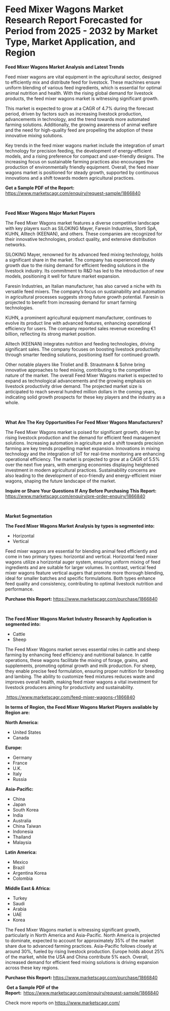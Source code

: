 <p><h1>Feed Mixer Wagons Market Research Report Forecasted for Period from 2025 -  2032 by Market Type, Market Application, and Region</h1></p><p><strong>Feed Mixer Wagons Market Analysis and Latest Trends</strong></p>
<p><p>Feed mixer wagons are vital equipment in the agricultural sector, designed to efficiently mix and distribute feed for livestock. These machines ensure uniform blending of various feed ingredients, which is essential for optimal animal nutrition and health. With the rising global demand for livestock products, the feed mixer wagons market is witnessing significant growth.</p><p>This market is expected to grow at a CAGR of 4.7% during the forecast period, driven by factors such as increasing livestock production, advancements in technology, and the trend towards more automated farming solutions. Additionally, the growing awareness of animal welfare and the need for high-quality feed are propelling the adoption of these innovative mixing solutions.</p><p>Key trends in the feed mixer wagons market include the integration of smart technology for precision feeding, the development of energy-efficient models, and a rising preference for compact and user-friendly designs. The increasing focus on sustainable farming practices also encourages the production of environmentally friendly equipment. Overall, the feed mixer wagons market is positioned for steady growth, supported by continuous innovations and a shift towards modern agricultural practices.</p></p>
<p><strong>Get a Sample PDF of the Report:&nbsp;</strong> <a href="https://www.marketscagr.com/enquiry/request-sample/1866840?utm_campaign=2039&utm_medium=2&utm_source=Github&utm_content=ia&utm_term=22022025&utm_id=feed-mixer-wagons">https://www.marketscagr.com/enquiry/request-sample/1866840</a></p>
<p>&nbsp;</p>
<p><strong>Feed Mixer Wagons Major Market Players</strong></p>
<p><p>The Feed Mixer Wagons market features a diverse competitive landscape with key players such as SILOKING Mayer, Faresin Industries, Storti SpA, KUHN, Alltech (KEENAN), and others. These companies are recognized for their innovative technologies, product quality, and extensive distribution networks.</p><p>SILOKING Mayer, renowned for its advanced feed mixing technology, holds a significant share in the market. The company has experienced steady growth due to the rising demand for efficient feeding solutions in the livestock industry. Its commitment to R&D has led to the introduction of new models, positioning it well for future market expansion.</p><p>Faresin Industries, an Italian manufacturer, has also carved a niche with its versatile feed mixers. The company’s focus on sustainability and automation in agricultural processes suggests strong future growth potential. Faresin is projected to benefit from increasing demand for smart farming technologies.</p><p>KUHN, a prominent agricultural equipment manufacturer, continues to evolve its product line with advanced features, enhancing operational efficiency for users. The company reported sales revenue exceeding €1 billion, reflecting its strong market position.</p><p>Alltech (KEENAN) integrates nutrition and feeding technologies, driving significant sales. The company focuses on boosting livestock productivity through smarter feeding solutions, positioning itself for continued growth.</p><p>Other notable players like Trioliet and B. Strautmann & Sohne bring innovative approaches to feed mixing, contributing to the competitive nature of the market. The overall Feed Mixer Wagons market is expected to expand as technological advancements and the growing emphasis on livestock productivity drive demand. The projected market size is anticipated to reach several hundred million dollars in the coming years, indicating solid growth prospects for these key players and the industry as a whole.</p></p>
<p>&nbsp;</p>
<p><strong>What Are The Key Opportunities For Feed Mixer Wagons Manufacturers?</strong></p>
<p><p>The Feed Mixer Wagons market is poised for significant growth, driven by rising livestock production and the demand for efficient feed management solutions. Increasing automation in agriculture and a shift towards precision farming are key trends propelling market expansion. Innovations in mixing technology and the integration of IoT for real-time monitoring are enhancing operational efficiency. The market is projected to grow at a CAGR of 5.5% over the next five years, with emerging economies displaying heightened investment in modern agricultural practices. Sustainability concerns are also leading to the development of eco-friendly and energy-efficient mixer wagons, shaping the future landscape of the market.</p></p>
<p><strong>Inquire or Share Your Questions If Any Before Purchasing This Report:</strong> <a href="https://www.marketscagr.com/enquiry/pre-order-enquiry/1866840?utm_campaign=2039&utm_medium=2&utm_source=Github&utm_content=ia&utm_term=22022025&utm_id=feed-mixer-wagons">https://www.marketscagr.com/enquiry/pre-order-enquiry/1866840</a></p>
<p>&nbsp;</p>
<p><strong>Market Segmentation</strong></p>
<p><strong>The Feed Mixer Wagons Market Analysis by types is segmented into:</strong></p>
<p><ul><li>Horizontal</li><li>Vertical</li></ul></p>
<p><p>Feed mixer wagons are essential for blending animal feed efficiently and come in two primary types: horizontal and vertical. Horizontal feed mixer wagons utilize a horizontal auger system, ensuring uniform mixing of feed ingredients and are suitable for larger volumes. In contrast, vertical feed mixer wagons feature vertical augers that promote more thorough blending, ideal for smaller batches and specific formulations. Both types enhance feed quality and consistency, contributing to optimal livestock nutrition and performance.</p></p>
<p><strong>Purchase this Report:&nbsp;</strong><a href="https://www.marketscagr.com/purchase/1866840?utm_campaign=2039&utm_medium=2&utm_source=Github&utm_content=ia&utm_term=22022025&utm_id=feed-mixer-wagons">https://www.marketscagr.com/purchase/1866840</a></p>
<p>&nbsp;</p>
<p><strong>The Feed Mixer Wagons Market Industry Research by Application is segmented into:</strong></p>
<p><ul><li>Cattle</li><li>Sheep</li></ul></p>
<p><p>The Feed Mixer Wagons market serves essential roles in cattle and sheep farming by enhancing feed efficiency and nutritional balance. In cattle operations, these wagons facilitate the mixing of forage, grains, and supplements, promoting optimal growth and milk production. For sheep, they enable precise feed formulation, ensuring proper nutrition for breeding and lambing. The ability to customize feed mixtures reduces waste and improves overall health, making feed mixer wagons a vital investment for livestock producers aiming for productivity and sustainability.</p></p>
<p><a href="https://www.marketscagr.com/feed-mixer-wagons-r1866840?utm_campaign=2039&utm_medium=2&utm_source=Github&utm_content=ia&utm_term=22022025&utm_id=feed-mixer-wagons">&nbsp;https://www.marketscagr.com/feed-mixer-wagons-r1866840</a></p>
<p><strong>In terms of Region, the Feed Mixer Wagons Market Players available by Region are:</strong></p>
<p>
    <p> <strong> North America: </strong>
        <ul>
            <li>United States</li>
            <li>Canada</li>
        </ul>
        </p> 
    <p> <strong> Europe: </strong>
        <ul>
            <li>Germany</li>
            <li>France</li>
            <li>U.K.</li>
            <li>Italy</li>
            <li>Russia</li>
        </ul>
        </p> 
    <p> <strong> Asia-Pacific: </strong>
        <ul>
            <li>China</li>
            <li>Japan</li>
            <li>South Korea</li>
            <li>India</li>
            <li>Australia</li>
            <li>China Taiwan</li>
            <li>Indonesia</li>
            <li>Thailand</li>
            <li>Malaysia</li>
        </ul>
        </p> 
    <p> <strong> Latin America: </strong>
        <ul>
            <li>Mexico</li>
            <li>Brazil</li>
            <li>Argentina Korea</li>
            <li>Colombia</li>
        </ul>
        </p> 
    <p> <strong> Middle East & Africa: </strong>
        <ul>
            <li>Turkey</li>
            <li>Saudi</li>
            <li>Arabia</li>
            <li>UAE</li>
            <li>Korea</li>
        </ul>
    </p>
    </p>
<p><p>The Feed Mixer Wagons market is witnessing significant growth, particularly in North America and Asia-Pacific. North America is projected to dominate, expected to account for approximately 35% of the market share due to advanced farming practices. Asia-Pacific follows closely at around 30%, fueled by rising livestock production. Europe holds about 25% of the market, while the USA and China contribute 5% each. Overall, increased demand for efficient feed mixing solutions is driving expansion across these key regions.</p></p>
<p><strong>Purchase this Report: </strong><a href="https://www.marketscagr.com/purchase/1866840?utm_campaign=2039&utm_medium=2&utm_source=Github&utm_content=ia&utm_term=22022025&utm_id=feed-mixer-wagons">https://www.marketscagr.com/purchase/1866840</a></p>
<p>&nbsp;<strong>Get a Sample PDF of the Report:&nbsp;&nbsp;</strong><a href="https://www.marketscagr.com/enquiry/request-sample/1866840?utm_campaign=2039&utm_medium=2&utm_source=Github&utm_content=ia&utm_term=22022025&utm_id=feed-mixer-wagons">https://www.marketscagr.com/enquiry/request-sample/1866840</a></p>
<p><strong></strong></p>
<p>Check more reports on <a href="https://www.marketscagr.com/?utm_campaign=2039&utm_medium=2&utm_source=Github&utm_content=ia&utm_term=22022025&utm_id=feed-mixer-wagons">https://www.marketscagr.com/</a></p>